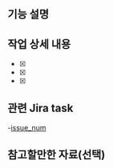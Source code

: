 ## 기능 설명

>

## 작업 상세 내용

- [x]
- [x]
- [x]

## 관련 Jira task

-[issue_num](issue_link)

## 참고할만한 자료(선택)
